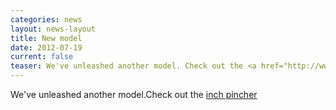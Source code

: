```yaml
---
categories: news
layout: news-layout
title: New model
date: 2012-07-19
current: false
teaser: We've unleashed another model. Check out the <a href="http://www.lukeyoungshapes.co.uk/surfboards/shortboard/inch pincher">inch pincher</a>
---
```

We've unleashed another model.Check out the <a href="http://www.lukeyoungshapes.co.uk/surfboards/shortboard/inch pincher">inch pincher</a>

